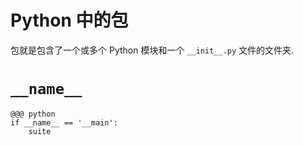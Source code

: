 <!SLIDE center subsection>
# Python 中的包

包就是包含了一个或多个 Python 模块和一个 `__init__.py` 文件的文件夹.

<!SLIDE bullets incremental>
# `__name__`

    @@@ python
    if __name__ == '__main':
        suite